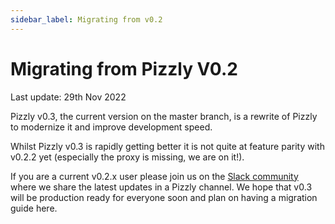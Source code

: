 ```yaml
---
sidebar_label: Migrating from v0.2
---
```


# Migrating from Pizzly V0.2

Last update: 29th Nov 2022

Pizzly v0.3, the current version on the master branch, is a rewrite of Pizzly to modernize it and improve development speed.

Whilst Pizzly v0.3 is rapidly getting better it is not quite at feature parity with v0.2.2 yet (especially the proxy is missing, we are on it!).

If you are a current v0.2.x user please join us on the [Slack community](https://nango.dev/slack) where we share the latest updates in a Pizzly channel. We hope that v0.3 will be production ready for everyone soon and plan on having a migration guide here.